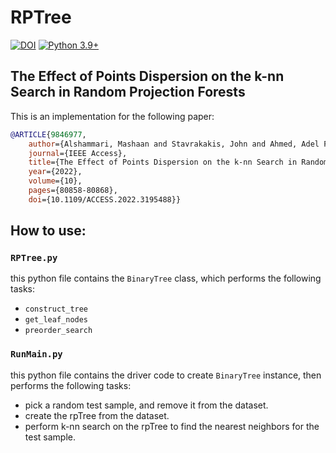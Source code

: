# RPTree

[![DOI](http://img.shields.io/badge/doi-10.1109/ACCESS.2022.3195488-36648B.svg)](https://doi.org/10.1109/ACCESS.2022.3195488)
[![Python 3.9+](https://img.shields.io/badge/python-3.9+-blue.svg)](https://www.python.org/downloads/release/python-390/)

## 	The Effect of Points Dispersion on the k-nn Search in Random Projection Forests
This is an implementation for the following paper:
```bibtex
@ARTICLE{9846977,
	author={Alshammari, Mashaan and Stavrakakis, John and Ahmed, Adel F. and Takatsuka, Masahiro},
	journal={IEEE Access}, 
	title={The Effect of Points Dispersion on the k-nn Search in Random Projection Forests}, 
	year={2022},
	volume={10},
	pages={80858-80868},
	doi={10.1109/ACCESS.2022.3195488}}
```

## How to use:

### `RPTree.py`
this python file contains the `BinaryTree` class, which performs the following tasks:
- `construct_tree`
- `get_leaf_nodes`
- `preorder_search`

### `RunMain.py`
this python file contains the driver code to create `BinaryTree` instance, then performs the following tasks:
- pick a random test sample, and remove it from the dataset.
- create the rpTree from the dataset.
- perform k-nn search on the rpTree to find the nearest neighbors for the test sample.
